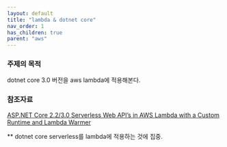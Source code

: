```yaml
---
layout: default
title: "lambda & dotnet core"
nav_order: 1
has_children: true
parent: "aws"
---
```


### 주제의 목적

dotnet core 3.0 버전을 aws lambda에 적용해본다.

### 참조자료

[ASP.NET Core 2.2/3.0 Serverless Web API’s in AWS Lambda with a Custom Runtime and Lambda Warmer](https://medium.com/@dimoss/asp-net-core-2-2-3-0-serverless-web-apis-in-aws-lambda-with-a-custom-runtime-and-lambda-warmer-ce19ce2e2c74)

** dotnet core serverless를 lambda에 적용하는 것에 집중.